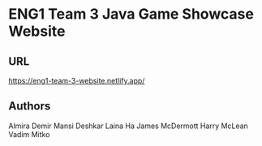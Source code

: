 # ENG1 Team 3 Java Game Showcase Website

## URL

https://eng1-team-3-website.netlify.app/

## Authors

Almira Demir
Mansi Deshkar
Laina Ha
James McDermott
Harry McLean
Vadim Mitko
